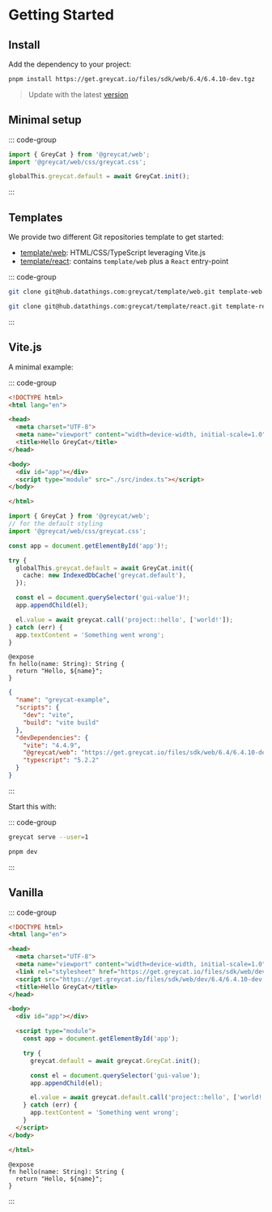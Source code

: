 # Getting Started

## Install

Add the dependency to your project:
```sh
pnpm install https://get.greycat.io/files/sdk/web/6.4/6.4.10-dev.tgz
```
> Update with the latest [version](https://get.greycat.io/files/sdk/web/dev/latest)

## Minimal setup
::: code-group
```ts [src/index.ts]
import { GreyCat } from '@greycat/web';
import '@greycat/web/css/greycat.css';

globalThis.greycat.default = await GreyCat.init();
```
:::

## Templates
We provide two different Git repositories template to get started:
 - [template/web](https://github.com/datathings/greycat-template-web): HTML/CSS/TypeScript leveraging Vite.js
 - [template/react](https://github.com/datathings/greycat-template-react): contains `template/web` plus a `React` entry-point

::: code-group
```sh [Web]
git clone git@hub.datathings.com:greycat/template/web.git template-web
```

```sh [React]
git clone git@hub.datathings.com:greycat/template/react.git template-react
```
:::


## Vite.js
A minimal example:

::: code-group
```html [index.html]
<!DOCTYPE html>
<html lang="en">

<head>
  <meta charset="UTF-8">
  <meta name="viewport" content="width=device-width, initial-scale=1.0">
  <title>Hello GreyCat</title>
</head>

<body>
  <div id="app"></div>
  <script type="module" src="./src/index.ts"></script>
</body>

</html>
```

```ts [src/index.ts]
import { GreyCat } from '@greycat/web';
// for the default styling
import '@greycat/web/css/greycat.css';

const app = document.getElementById('app')!;

try {
  globalThis.greycat.default = await GreyCat.init({
    cache: new IndexedDbCache('greycat.default'),
  });

  const el = document.querySelector('gui-value')!;
  app.appendChild(el);

  el.value = await greycat.call('project::hello', ['world!']);
} catch (err) {
  app.textContent = 'Something went wrong';
}
```

```gcl [project.gcl]
@expose
fn hello(name: String): String {
  return "Hello, ${name}";
}
```


```json [package.json]
{
  "name": "greycat-example",
  "scripts": {
    "dev": "vite",
    "build": "vite build"
  },
  "devDependencies": {
    "vite": "4.4.9",
    "@greycat/web": "https://get.greycat.io/files/sdk/web/6.4/6.4.10-dev.tgz",
    "typescript": "5.2.2"
  }
}
```
:::

Start this with:

::: code-group
```sh [Terminal 1]
greycat serve --user=1
```

```sh [Terminal 2]
pnpm dev
```
:::

## Vanilla

::: code-group

```html [index.html]
<!DOCTYPE html>
<html lang="en">

<head>
  <meta charset="UTF-8">
  <meta name="viewport" content="width=device-width, initial-scale=1.0">
  <link rel="stylesheet" href="https://get.greycat.io/files/sdk/web/dev/6.4/6.4.10-dev.css">
  <script src="https://get.greycat.io/files/sdk/web/dev/6.4/6.4.10-dev.js"></script>
  <title>Hello GreyCat</title>
</head>

<body>
  <div id="app"></div>

  <script type="module">
    const app = document.getElementById('app');

    try {
      greycat.default = await greycat.GreyCat.init();

      const el = document.querySelector('gui-value');
      app.appendChild(el);

      el.value = await greycat.default.call('project::hello', ['world!']);
    } catch (err) {
      app.textContent = 'Something went wrong';
    }
  </script>
</body>

</html>
```
```gcl [project.gcl]
@expose
fn hello(name: String): String {
  return "Hello, ${name}";
}
```
:::